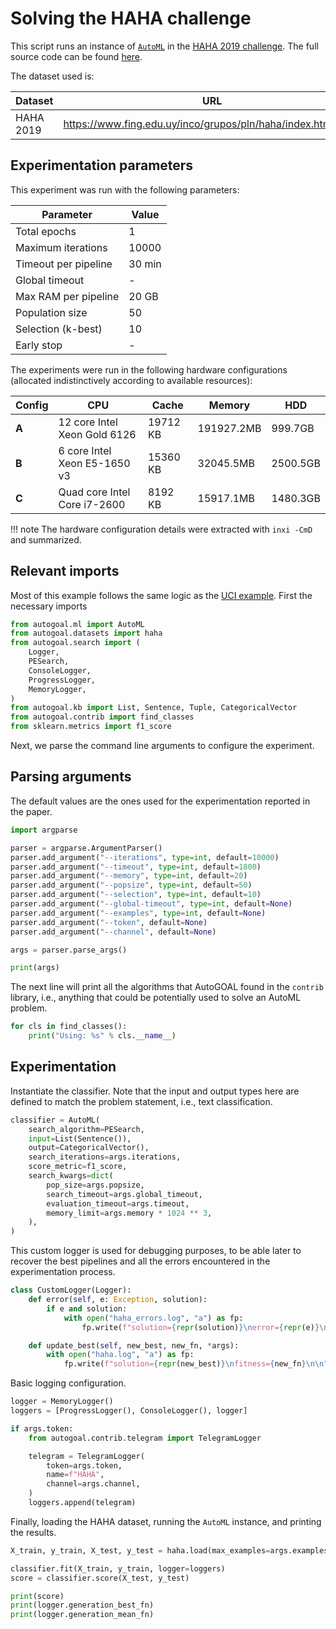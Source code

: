 # Solving the HAHA challenge

This script runs an instance of [`AutoML`](/api/autogoal.ml#automl)
in the [HAHA 2019 challenge](https://www.fing.edu.uy/inco/grupos/pln/haha/index.html#data).
The full source code can be found [here](https://github.com/autogoal/autogoal/blob/main/docs/examples/solving_haha_2019.py).

The dataset used is:

| Dataset | URL |
|--|--|
| HAHA 2019 | <https://www.fing.edu.uy/inco/grupos/pln/haha/index.html#data> |

## Experimentation parameters

This experiment was run with the following parameters:

| Parameter | Value |
|--|--|
| Total epochs         | 1      |
| Maximum iterations   | 10000  |
| Timeout per pipeline | 30 min |
| Global timeout       | -      |
| Max RAM per pipeline | 20 GB  |
| Population size      | 50     |
| Selection (k-best)   | 10     |
| Early stop           |-       |

The experiments were run in the following hardware configurations
(allocated indistinctively according to available resources):

| Config | CPU | Cache | Memory | HDD |
|--|--|--|--|--|
| **A** | 12 core Intel Xeon Gold 6126 | 19712 KB |  191927.2MB | 999.7GB  |
| **B** | 6 core Intel Xeon E5-1650 v3 | 15360 KB |  32045.5MB  | 2500.5GB |
| **C** | Quad core Intel Core i7-2600 |  8192 KB |  15917.1MB  | 1480.3GB |

!!! note
    The hardware configuration details were extracted with `inxi -CmD` and summarized.

## Relevant imports

Most of this example follows the same logic as the [UCI example](/examples/solving_uci_datasets).
First the necessary imports

```python
from autogoal.ml import AutoML
from autogoal.datasets import haha
from autogoal.search import (
    Logger,
    PESearch,
    ConsoleLogger,
    ProgressLogger,
    MemoryLogger,
)
from autogoal.kb import List, Sentence, Tuple, CategoricalVector
from autogoal.contrib import find_classes
from sklearn.metrics import f1_score
```

Next, we parse the command line arguments to configure the experiment.

## Parsing arguments

The default values are the ones used for the experimentation reported in the paper.

```python
import argparse

parser = argparse.ArgumentParser()
parser.add_argument("--iterations", type=int, default=10000)
parser.add_argument("--timeout", type=int, default=1800)
parser.add_argument("--memory", type=int, default=20)
parser.add_argument("--popsize", type=int, default=50)
parser.add_argument("--selection", type=int, default=10)
parser.add_argument("--global-timeout", type=int, default=None)
parser.add_argument("--examples", type=int, default=None)
parser.add_argument("--token", default=None)
parser.add_argument("--channel", default=None)

args = parser.parse_args()

print(args)
```

The next line will print all the algorithms that AutoGOAL found
in the `contrib` library, i.e., anything that could be potentially used
to solve an AutoML problem.

```python
for cls in find_classes():
    print("Using: %s" % cls.__name__)
```

## Experimentation

Instantiate the classifier.
Note that the input and output types here are defined to match the problem statement,
i.e., text classification.

```python
classifier = AutoML(
    search_algorithm=PESearch,
    input=List(Sentence()),
    output=CategoricalVector(),
    search_iterations=args.iterations,
    score_metric=f1_score,
    search_kwargs=dict(
        pop_size=args.popsize,
        search_timeout=args.global_timeout,
        evaluation_timeout=args.timeout,
        memory_limit=args.memory * 1024 ** 3,
    ),
)
```

This custom logger is used for debugging purposes, to be able later to recover
the best pipelines and all the errors encountered in the experimentation process.

```python
class CustomLogger(Logger):
    def error(self, e: Exception, solution):
        if e and solution:
            with open("haha_errors.log", "a") as fp:
                fp.write(f"solution={repr(solution)}\nerror={repr(e)}\n\n")

    def update_best(self, new_best, new_fn, *args):
        with open("haha.log", "a") as fp:
            fp.write(f"solution={repr(new_best)}\nfitness={new_fn}\n\n")
```

Basic logging configuration.

```python
logger = MemoryLogger()
loggers = [ProgressLogger(), ConsoleLogger(), logger]

if args.token:
    from autogoal.contrib.telegram import TelegramLogger

    telegram = TelegramLogger(
        token=args.token,
        name=f"HAHA",
        channel=args.channel,
    )
    loggers.append(telegram)
```

Finally, loading the HAHA dataset, running the `AutoML` instance,
and printing the results.

```python
X_train, y_train, X_test, y_test = haha.load(max_examples=args.examples)

classifier.fit(X_train, y_train, logger=loggers)
score = classifier.score(X_test, y_test)

print(score)
print(logger.generation_best_fn)
print(logger.generation_mean_fn)
```

